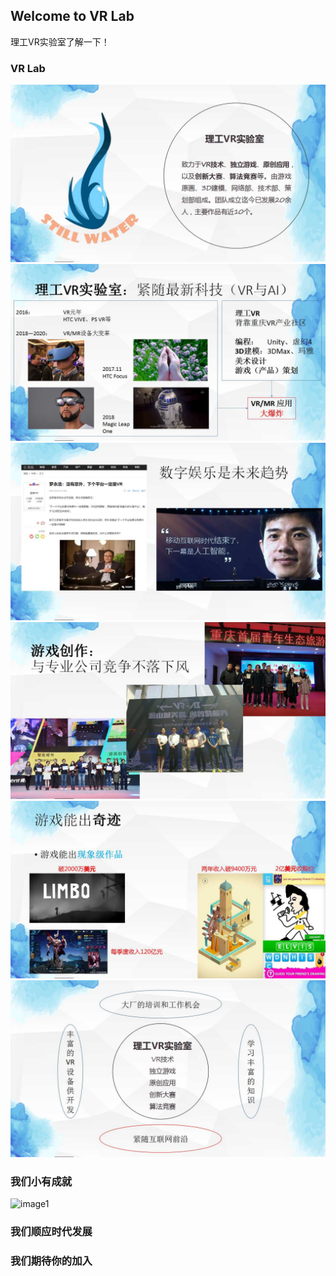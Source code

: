 ## Welcome to VR Lab

  理工VR实验室了解一下！

### VR Lab
![](理工VR实验室_网站介绍/实验室介绍/介绍1.jpg)
![](理工VR实验室_网站介绍/实验室介绍/介绍2.jpg)
![](理工VR实验室_网站介绍/实验室介绍/介绍3.jpg)
![](理工VR实验室_网站介绍/实验室介绍/介绍4.jpg)
![](理工VR实验室_网站介绍/实验室介绍/介绍5.jpg)
![](理工VR实验室_网站介绍/实验室介绍/介绍6.jpg)

### 我们小有成就
![image1](.jpg)

### 我们顺应时代发展

### 我们期待你的加入
